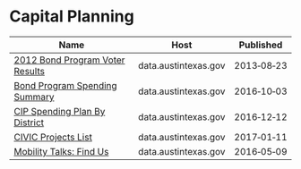 # Capital Planning

Name | Host | Published
---- | ---- | ---------
[2012 Bond Program Voter Results](../datasets/qmwp-kjjs.md) | data.austintexas.gov | 2013&#x2011;08&#x2011;23
[Bond Program Spending Summary](../datasets/kyp9-ynfw.md) | data.austintexas.gov | 2016&#x2011;10&#x2011;03
[CIP Spending Plan By District](../datasets/3sz7-m25e.md) | data.austintexas.gov | 2016&#x2011;12&#x2011;12
[CIVIC Projects List](../datasets/e8fp-i3ts.md) | data.austintexas.gov | 2017&#x2011;01&#x2011;11
[Mobility Talks: Find Us](../datasets/nha4-9fvx.md) | data.austintexas.gov | 2016&#x2011;05&#x2011;09

